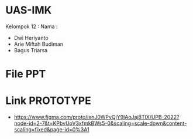 # UAS-IMK

Kelompok 12 :
Nama :
* Dwi Heriyanto
* Arie Miftah Budiman
* Bagus Triarsa

# File PPT


# Link PROTOTYPE
* https://www.figma.com/proto/ixnJ0WPvQjY9lAoJaj8TlX/UPB-2022?node-id=2-7&t=KPbvUoV3xfmkBWs5-0&scaling=scale-down&content-scaling=fixed&page-id=0%3A1

      
